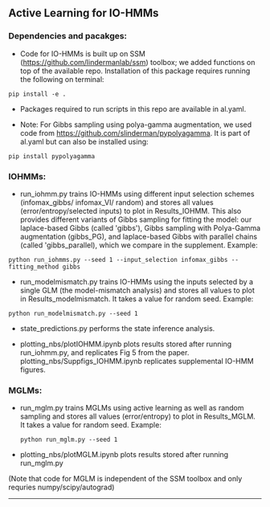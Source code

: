 ## Active Learning for IO-HMMs


### Dependencies and pacakges:

  - Code for IO-HMMs is built up on SSM (https://github.com/lindermanlab/ssm) toolbox; we added functions on top of the available repo.
  Installation of this package requires running the following on terminal: 
  ```
  pip install -e . 
  ```

  - Packages required to run scripts in this repo are available in al.yaml.

  - Note: For Gibbs sampling using polya-gamma augmentation, we used code from https://github.com/slinderman/pypolyagamma. It is part of al.yaml but can also be installed using:
  ```
  pip install pypolyagamma
  ```


### IOHMMs:

  - run_iohmm.py trains IO-HMMs using different input selection schemes (infomax_gibbs/ infomax_VI/ random) and stores all values (error/entropy/selected inputs) to plot in Results_IOHMM. This also provides different variants of Gibbs sampling for fitting the model: our laplace-based Gibbs (called 'gibbs'), Gibbs sampling with Polya-Gamma augmentation (gibbs_PG), and laplace-based Gibbs with parallel chains (called 'gibbs_parallel), which we compare in the supplement. Example: 
  ```
  python run_iohmms.py --seed 1 --input_selection infomax_gibbs --fitting_method gibbs
  ```
  
  - run_modelmismatch.py trains IO-HMMs using the inputs selected by a single GLM (the model-mismatch analysis) and stores all values to plot in Results_modelmismatch. It takes a value for random seed. Example: 
  ```
  python run_modelmismatch.py --seed 1
  ```
  
  - state_predictions.py performs the state inference analysis. 
  
  - plotting_nbs/plotIOHMM.ipynb plots results stored after running run_iohmm.py, and replicates Fig 5 from the paper. plotting_nbs/Suppfigs_IOHMM.ipynb replicates supplemental IO-HMM figures.

### MGLMs:
  - run_mglm.py trains MGLMs using active learning as well as random sampling and stores all values (error/entropy) to plot in Results_MGLM.
    It takes a value for random seed.
    Example: 
    ```
    python run_mglm.py --seed 1
    ```

  - plotting_nbs/plotMGLM.ipynb plots results stored after running run_mglm.py

  (Note that code for MGLM is independent of the SSM toolbox and only requries numpy/scipy/autograd) 

------------------------------------------------------------------------------------------------------------------------------------------------------------------ 

